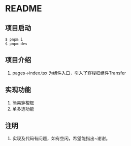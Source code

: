 # README

## 项目启动

```shell
$ pnpm i
$ pnpm dev
```

## 项目介绍
1. pages->index.tsx 为组件入口，引入了穿梭框组件Transfer
## 实现功能
1. 简易穿梭框
2. 单多选功能
## 注明
1. 实现及代码有问题，如有空闲，希望能指出~谢谢。
